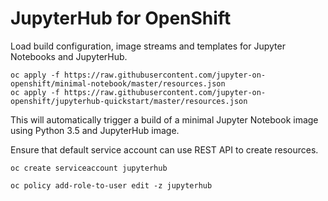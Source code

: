 JupyterHub for OpenShift
========================

Load build configuration, image streams and templates for Jupyter Notebooks
and JupyterHub.

```
oc apply -f https://raw.githubusercontent.com/jupyter-on-openshift/minimal-notebook/master/resources.json
oc apply -f https://raw.githubusercontent.com/jupyter-on-openshift/jupyterhub-quickstart/master/resources.json
```

This will automatically trigger a build of a minimal Jupyter Notebook image
using Python 3.5 and JupyterHub image.

Ensure that default service account can use REST API to create resources.

```
oc create serviceaccount jupyterhub

oc policy add-role-to-user edit -z jupyterhub
```
